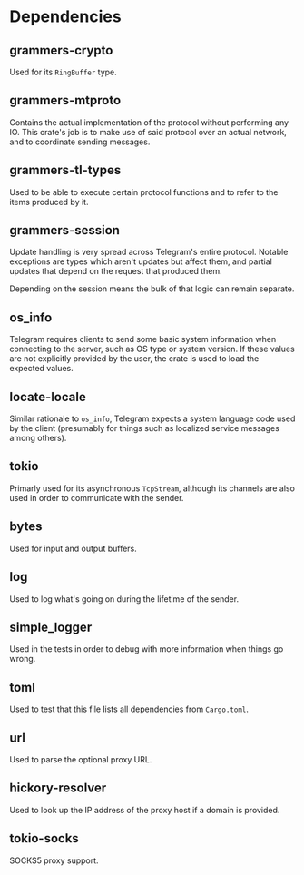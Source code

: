 # Dependencies

## grammers-crypto

Used for its `RingBuffer` type.

## grammers-mtproto

Contains the actual implementation of the protocol without performing any IO. This crate's job
is to make use of said protocol over an actual network, and to coordinate sending messages.

## grammers-tl-types

Used to be able to execute certain protocol functions and to refer to the items produced by it.

## grammers-session

Update handling is very spread across Telegram's entire protocol.
Notable exceptions are types which aren't updates but affect them,
and partial updates that depend on the request that produced them.

Depending on the session means the bulk of that logic can remain separate.

## os_info

Telegram requires clients to send some basic system information when connecting to the server,
such as OS type or system version. If these values are not explicitly provided by the user, the
crate is used to load the expected values.

## locate-locale

Similar rationale to `os_info`, Telegram expects a system language code used by the client
(presumably for things such as localized service messages among others).

## tokio

Primarly used for its asynchronous `TcpStream`, although its channels are also used in order to
communicate with the sender.

## bytes

Used for input and output buffers.

## log

Used to log what's going on during the lifetime of the sender.

## simple_logger

Used in the tests in order to debug with more information when things go wrong.

## toml

Used to test that this file lists all dependencies from `Cargo.toml`.

## url

Used to parse the optional proxy URL.

## hickory-resolver

Used to look up the IP address of the proxy host if a domain is provided.

## tokio-socks

SOCKS5 proxy support.

